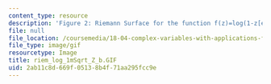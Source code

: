 ```yaml
---
content_type: resource
description: 'Figure 2: Riemann Surface for the function f(z)=log(1-z[exp]1/2)'
file: null
file_location: /coursemedia/18-04-complex-variables-with-applications-fall-1999/2ab11c8d669f05138b4f71aa295fcc9e_riem_log_1mSqrt_Z_b.GIF
file_type: image/gif
resourcetype: Image
title: riem_log_1mSqrt_Z_b.GIF
uid: 2ab11c8d-669f-0513-8b4f-71aa295fcc9e
---
```

